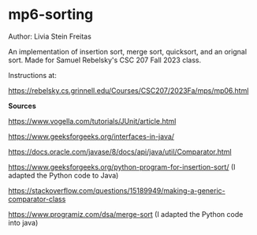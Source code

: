 # mp6-sorting

Author: Livia Stein Freitas

An implementation of insertion sort, merge sort, quicksort, and an orignal sort. Made for Samuel Rebelsky's CSC 207 Fall 2023 class.

Instructions at:

https://rebelsky.cs.grinnell.edu/Courses/CSC207/2023Fa/mps/mp06.html 

**Sources**


https://www.vogella.com/tutorials/JUnit/article.html

https://www.geeksforgeeks.org/interfaces-in-java/

https://docs.oracle.com/javase/8/docs/api/java/util/Comparator.html

https://www.geeksforgeeks.org/python-program-for-insertion-sort/ (I adapted the Python code to Java)

https://stackoverflow.com/questions/15189949/making-a-generic-comparator-class

https://www.programiz.com/dsa/merge-sort (I adapted the Python code into java)
